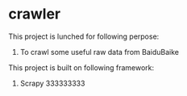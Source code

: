 # crawler

This project is lunched for following perpose:
1. To crawl some useful raw data from BaiduBaike

This project is built on following framework:
1. Scrapy
333333333
